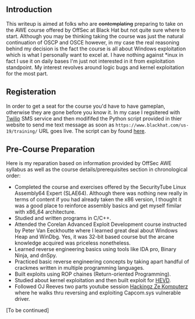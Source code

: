 <!--
---
layout: single
title: AWE Course Review 
date: 2016-6-23
classes: wide
header:
  teaser: /assets/images/AWE/AWE_BH2019.JPG
--- 
-->

Introduction
------------
This writeup is aimed at folks who are ~~contemplating~~ preparing to take on the AWE course offered by OffSec at Black Hat but not quite sure where to start. Although you may be thinking taking the course was just the natural continuation of OSCP and OSCE however, in my case the real reasoning behind my decision is the fact the course is all about Windows exploitation which is what I personally want to excel at. I have nothing against \*inux in fact I use it on daily bases I'm just not interested in it from exploitation standpoint. My interest revolves around logic bugs and kernel exploitation for the most part.

Registeration
-------------
In order to get a seat for the course you'd have to have gameplan, otherwise they are gone before you know it. In my case I regsitered with [Twilio](https://www.twilio.com/) SMS service and then modififed the Python script provided in thier website to send me text message as soon as `https://www.blackhat.com/us-19/training/` URL goes live. The script can by found [here](https://gist.github.com/ihack4falafel/11387e6ec4e6381802c50cbf0dc58449).

Pre-Course Preparation
----------------------
Here is my reparation based on information provided by OffSec AWE syllabus as well as the course details/prerequisites section in chronological order:
* Completed the course and exercises offered by the SecurityTube Linux Assembly64 Expert (SLAE64). Although there was nothing new really in terms of content if you had already taken the x86 version, I thought it was a good place to reinforce assembly basics and get myself fimilar with x86_64 architecture.
* Studied and written programs in C/C++.
* Attended the Corelan Advanced Exploit Development course instructed by Peter Van Eeckhoutte where I learned great deal about Windows Heap and WinDbg. Yes, it was 32-bit based course but the arcane knowledge acquired was priceless nonetheless.
* Learned reverse engineering basics using tools like IDA pro, Binary Ninja, and dnSpy.
* Practiced basic reverse engineering concepts by taking apart handful of crackmes written in multiple programming languages.
* Built exploits using ROP chaines (Return-oriented Programming).
* Studied about kernel exploitation and then built exploit for [HEVD](https://github.com/hacksysteam/HackSysExtremeVulnerableDriver).
* Followed OJ Reeves two parts youtube session [Hackingz Ze Komputerz](https://www.youtube.com/watch?v=pJZjWXxUEl4) where he walks thru reversing and exploiting Capcom.sys vulnerable driver.

[To be continued]
